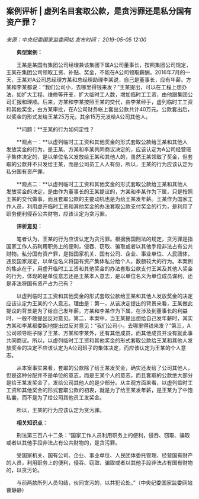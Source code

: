 ## 案例评析 | 虚列名目套取公款，是贪污罪还是私分国有资产罪？

### 

_来源：中央纪委国家监委网站_ _发布时间： 2019-05-05 12:00_

　　**典型案例：**

　　王某是某国有集团公司经理兼该集团下属A公司董事长，按照集团公司规定，王某在集团公司领取工资、补贴、奖金，不能在A公司领取薪酬。2016年7月的一天，王某对A公司总经理方某和总经理助理李某说，自己是董事长，应有年薪。方某和李某都说：“我们公司小，去哪里得钱来发？”王某提出，可以在工程上想办法，如扩大工程、维修等开支，扩大临时工人数，增加临时工工资，由他跟集团公司汇报和理顺。后来，方某和李某按照王某的交代，由李某经手，虚列临时工工资和其他奖金，由方某审批，在A公司财务帐上套出公款共计40万元。公款套出后，以奖金的形式发给王某25万元，其余15万元发给A公司其他人。

　　**问题：**王某的行为如何定性？

　　**观点一：**以虚列临时工工资和其他奖金的形式套取公款给王某和其他人发放奖金的行为，是王某、方某和李某共同商议决定的，应该认定为A公司经营班子集体决定的，是以单位名义发放给王某和其他人的，虽然王某领取了奖金，但套取的公款并不只发给王某，而是公司员工人人有份，所以，王某的行为应该认定为私分国有资产罪。

　　**观点二：**以虚列临时工工资和其他奖金的形式套取公款给王某和其他人发放奖金的决定，是由作为董事长的王某提议的，方某和李某作为下属，只是按照王某的交代做事，而且套取公款的主要动机也是为给王某发年薪。王某作为国家工作人员，利用虚开临时工资和其他奖金的办法套取公款支付奖金的行为，是利用了职务便利侵吞公共财物，应该认定为贪污罪。

　　**评析意见：**

　　笔者认为，王某的行为应该认定为贪污罪。根据我国刑法的规定，贪污罪是指国家工作人员利用职务上的便利，侵吞、窃取、骗取或者以其他手段非法占有公共财物。私分国有资产罪，是指国家机关、国有公司、企业、事业单位、人民团体，违反国家规定，以单位名义将国有资产集体私分给个人，数额较大的行为。本案例的焦点在于，用虚开临时工工资和其他奖金的办法套取公款支付王某及其他人奖金的行为，体现的是单位意志还是王某本人意志，是以单位名义为单位成员谋利，还是非法将国有资产占为己有？

　　以虚列临时工工资和其他奖金的形式套取公款给王某和其他人发放奖金的决定应该认定为王某的个人意志。理由是：第一，从该决定提出的背景来看，王某做此提议的背景是为了给自己发年薪。方某和李某作为下属，在涉及到董事长的利益时，一般不敢提出反对意见。第二，本案中，当王某提出想给自己发年薪时，其实方某和李某都委婉地提出过反对意见：“我们公司小，去哪里得钱来发？”第三，A公司领导班子除了王某、方某和李某外，还有其他成员，而其他成员并没有就此事共同商议。所以，以虚列临时工工资和其他奖金的形式套取公款给王某和其他人发放奖金的决定不应该认定为A公司班子的集体决定，而应该认定为王某的个人意志。

　　从本案事实来看，套取的公款除了给王某发奖金，确实还发给了公司其他人，但是这种分配并不是单位的意志，而是王某个人的意志，而且套取的公款绝大部分是给王某发奖金了，发给公司其他人的是少部分。从主观方面来看，以虚列临时工工资和其他奖金的形式套取公款的初衷，就是为了给王某发年薪，是王某为了中饱私囊，而不是为了给公司其他员工发奖金。

　　所以，王某的行为应该认定为贪污罪。

　　**相关知识点：**

　　刑法第三百八十二条：“国家工作人员利用职务上的便利，侵吞、窃取、骗取或者以其他手段非法占有公共财物的，是贪污罪。

　　受国家机关、国有公司、企业、事业单位、人民团体委托管理、经营国有财产的人员，利用职务上的便利，侵吞、窃取、骗取或者以其他手段非法占有国有财物的，以贪污论。

　　与前两款所列人员勾结，伙同贪污的，以共犯论处。”（中央纪委国家监委网站 曹静静）
